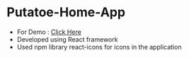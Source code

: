 # Putatoe-Home-App

- For Demo : [Click Here](https://putatoe-app-home-page.netlify.app/)
- Developed using React framework
- Used npm library react-icons for icons in the application
